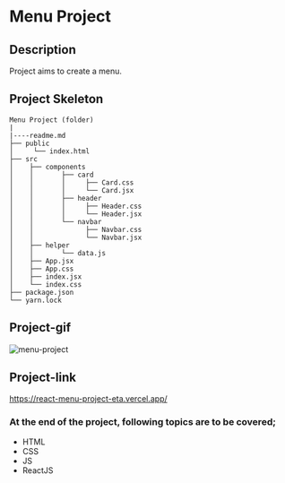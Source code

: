 # Menu Project
## Description
Project aims to create a menu.
## Project Skeleton
```
Menu Project (folder)
|
|----readme.md        
├── public
│     └── index.html
├── src
│    ├── components
│    │       ├── card
│    │       │     ├── Card.css
│    │       │     └── Card.jsx
│    │       ├── header
│    │       │     ├── Header.css
│    │       │     └── Header.jsx
│    │       └── navbar
│    │             ├── Navbar.css
│    │             └── Navbar.jsx
│    ├── helper
│    │       └── data.js
│    ├── App.jsx
│    ├── App.css
│    ├── index.jsx
│    └── index.css
├── package.json
└── yarn.lock
```
## Project-gif
![menu-project](https://user-images.githubusercontent.com/102467587/226139202-86b875b5-e610-4330-b97c-95e85ce913fd.gif)
## Project-link
https://react-menu-project-eta.vercel.app/
### At the end of the project, following topics are to be covered;
- HTML
- CSS
- JS
- ReactJS
